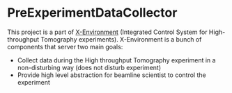 # PreExperimentDataCollector

This project is a part of [X-Environment](http://www.github.com/hzg-wpi/xenv) (Integrated Control System for High-throughput Tomography experiments). X-Environment is a bunch of components that server two main goals:

* Collect data during the High throughput Tomography experiment in a non-disturbing way (does not disturb experiment)
* Provide high level abstraction for beamline scientist to control the experiment
